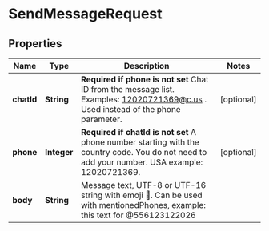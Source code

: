 

# SendMessageRequest


## Properties

| Name | Type | Description | Notes |
|------------ | ------------- | ------------- | -------------|
|**chatId** | **String** | **Required if phone is not set**  Chat ID from the message list. Examples: 12020721369@c.us . Used instead of the phone parameter. |  [optional] |
|**phone** | **Integer** | **Required if chatId is not set**  A phone number starting with the country code. You do not need to add your number.   USA example: 12020721369. |  [optional] |
|**body** | **String** | Message text, UTF-8 or UTF-16 string with emoji 🍏. Can be used with mentionedPhones, example: this text for @556123122026 |  |



